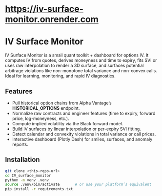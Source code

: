 # https://iv-surface-monitor.onrender.com
# IV Surface Monitor

IV Surface Monitor is a small quant toolkit + dashboard for options IV. It computes IV from quotes, derives moneyness and time to expiry, fits SVI or uses raw interpolation to render a 3D surface, and surfaces potential arbitrage violations like non-monotone total variance and non-convex calls. Ideal for learning, monitoring, and rapid IV diagnostics.

## Features
- Pull historical option chains from Alpha Vantage’s **HISTORICAL_OPTIONS** endpoint.
- Normalize raw contracts and engineer features (time to expiry, forward price,
  log-moneyness, etc.).
- Compute implied volatility via the Black forward model.
- Build IV surfaces by linear interpolation or per-expiry SVI fitting.
- Detect calendar and convexity violations in total variance or call prices.
- Interactive dashboard (Plotly Dash) for smiles, surfaces, and anomaly reports.

## Installation
```bash
git clone <this-repo-url>
cd IV_surface_monitor
python -m venv .venv
source .venv/bin/activate       # or use your platform’s equivalent
pip install -r requirements.txt
